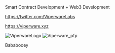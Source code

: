 Smart Contract Development + Web3 Development

https://twitter.com/ViperwareLabs

https://viperware.xyz

![ViperwareLogo](https://user-images.githubusercontent.com/111930874/199371829-c7b7b246-ec78-4901-9a44-4745e36f63fe.png)
![Viperware_pfp](https://user-images.githubusercontent.com/111930874/199371863-9956c24d-c4a2-47a6-96d1-c78a758542e4.png)

Bababooey
